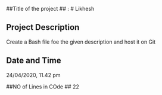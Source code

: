 ##Title of the project ## : # Likhesh

## Project Description ##
Create a Bash file foe the given description and host it on Git

## Date and Time ##
24/04/2020, 11.42 pm

##NO of Lines in COde ##
22
